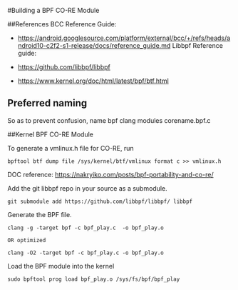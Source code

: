 #Building a BPF CO-RE Module

##References
 BCC Reference Guide:
- https://android.googlesource.com/platform/external/bcc/+/refs/heads/android10-c2f2-s1-release/docs/reference_guide.md
Libbpf Reference guide:
- https://github.com/libbpf/libbpf

- https://www.kernel.org/doc/html/latest/bpf/btf.html


## Preferred naming

So as to prevent confusion, name bpf clang modules corename.bpf.c

##Kernel BPF CO-RE Module

To generate a vmlinux.h file for CO-RE, run
```
bpftool btf dump file /sys/kernel/btf/vmlinux format c >> vmlinux.h
```
DOC reference: https://nakryiko.com/posts/bpf-portability-and-co-re/

Add the git libbpf repo in your source as a submodule.
```
git submodule add https://github.com/libbpf/libbpf/ libbpf
```


Generate the BPF file.
```
clang -g -target bpf -c bpf_play.c  -o bpf_play.o

OR optimized

clang -O2 -target bpf -c bpf_play.c -o bpf_play.o
```

Load the BPF module into the kernel

```
sudo bpftool prog load bpf_play.o /sys/fs/bpf/bpf_play
```